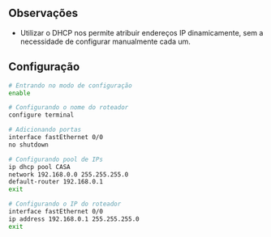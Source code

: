 ## Observações

- Utilizar o DHCP nos permite atribuir endereços IP dinamicamente, sem a necessidade de configurar manualmente cada um.

## Configuração

```bash	
# Entrando no modo de configuração
enable

# Configurando o nome do roteador
configure terminal

# Adicionando portas
interface fastEthernet 0/0
no shutdown

# Configurando pool de IPs
ip dhcp pool CASA
network 192.168.0.0 255.255.255.0
default-router 192.168.0.1
exit

# Configurando o IP do roteador
interface fastEthernet 0/0
ip address 192.168.0.1 255.255.255.0
exit
```